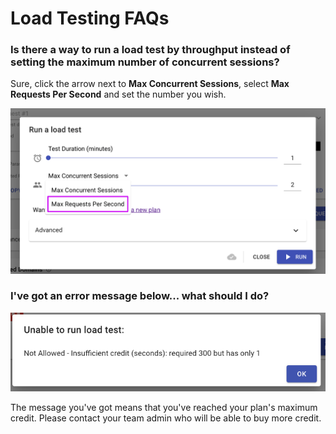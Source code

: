 # Load Testing FAQs

### **Is there a way to run a load test by throughput instead of setting the maximum number of concurrent sessions?**

Sure, click the arrow next to **Max Concurrent Sessions**, select **Max Requests Per Second** and set the number you wish.

![](../.gitbook/assets/screenshot-2021-04-05t121815.973.png)

### **I've got an error message below... what should I do?**

![Unable to run load test](../.gitbook/assets/image-1-.png)

The message you've got means that you've reached your plan's maximum credit. Please contact your team admin who will be able to buy more credit.

